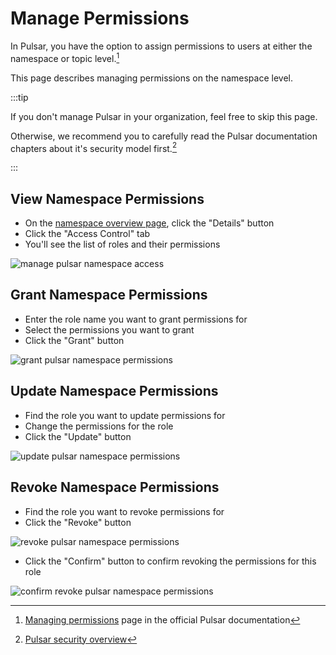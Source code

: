 # Manage Permissions

In Pulsar, you have the option to assign permissions to users at either the namespace or topic level.[^1]

This page describes managing permissions on the namespace level.

:::tip

If you don't manage Pulsar in your organization, feel free to skip this page.

Otherwise, we recommend you to carefully read the Pulsar documentation chapters about it's security model first.[^2]

:::

## View Namespace Permissions

- On the [namespace overview page](/docs/namespaces/namespace-overview), click the "Details" button
- Click the "Access Control" tab
- You'll see the list of roles and their permissions

![manage  pulsar namespace access](./img/access-control.png)

## Grant Namespace Permissions

- Enter the role name you want to grant permissions for
- Select the permissions you want to grant
- Click the "Grant" button

![grant pulsar namespace permissions](./img/grant-permissions.png)

## Update Namespace Permissions

- Find the role you want to update permissions for
- Change the permissions for the role
- Click the "Update" button

![update pulsar namespace permissions](./img/update-permissions.png)

## Revoke Namespace Permissions

- Find the role you want to revoke permissions for
- Click the "Revoke" button

![revoke pulsar namespace permissions](./img/revoke-permissions.png)

- Click the "Confirm" button to confirm revoking the permissions for this role

![confirm revoke pulsar namespace permissions](./img/confirm-revoke-permissions.png)

[^1]: [Managing permissions](https://pulsar.apache.org/docs/next/admin-api-permissions/) page in the official Pulsar documentation
[^2]: [Pulsar security overview](https://pulsar.apache.org/docs/next/security-overview/)
